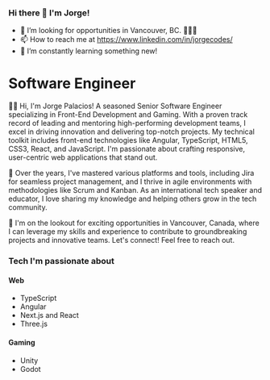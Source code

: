 ### Hi there 👋 I'm Jorge!

- 👀 I’m looking for opportunities in Vancouver, BC. 🍁🇨🇦
- 📫 How to reach me at https://www.linkedin.com/in/jorgecodes/
- 🌱 I’m constantly learning something new!

# Software Engineer

👋🏾 Hi, I'm Jorge Palacios! A seasoned Senior Software Engineer specializing in Front-End Development and Gaming. With a proven track record of leading and mentoring high-performing development teams, I excel in driving innovation and delivering top-notch projects. My technical toolkit includes front-end technologies like Angular, TypeScript, HTML5, CSS3, React, and JavaScript. I'm passionate about crafting responsive, user-centric web applications that stand out.

🚀 Over the years, I've mastered various platforms and tools, including Jira for seamless project management, and I thrive in agile environments with methodologies like Scrum and Kanban. As an international tech speaker and educator, I love sharing my knowledge and helping others grow in the tech community.

🛜 I'm on the lookout for exciting opportunities in Vancouver, Canada, where I can leverage my skills and experience to contribute to groundbreaking projects and innovative teams. Let's connect! Feel free to reach out.

### Tech I'm passionate about

#### Web

- TypeScript
- Angular
- Next.js and React
- Three.js

#### Gaming

- Unity
- Godot


<!---
jorge-codes/jorge-codes is a ✨ special ✨ repository because its `README.md` (this file) appears on your GitHub profile.
You can click the Preview link to take a look at your changes.
--->
